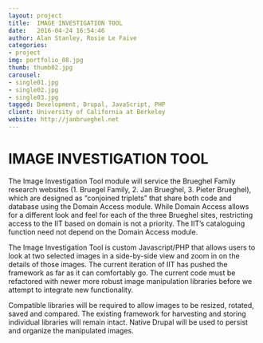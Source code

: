 ```yaml
---
layout: project
title:  IMAGE INVESTIGATION TOOL
date:   2016-04-24 16:54:46
author: Alan Stanley, Rosie Le Faive
categories:
- project
img: portfolio_08.jpg
thumb: thumb02.jpg
carousel:
- single01.jpg
- single02.jpg
- single03.jpg
tagged: Development, Drupal, JavaScript, PHP
client: University of California at Berkeley
website: http://janbrueghel.net
---
```

# IMAGE INVESTIGATION TOOL

The Image Investigation Tool module will service the Brueghel Family research websites (1. Bruegel Family, 2. Jan Brueghel, 3. Pieter Brueghel), which are designed as “conjoined triplets” that share both code and database using the Domain Access module. While Domain Access allows for a different look and feel for each of the three Brueghel sites, restricting access to the IIT based on domain is not a priority. The IIT’s cataloguing function need not depend on the Domain Access module.

The Image Investigation Tool is custom Javascript/PHP that allows users to look at two selected images in a side-by-side view and zoom in on the details of those images. The current iteration of IIT has pushed the framework as far as it can comfortably go. The current code must be refactored with newer more robust image manipulation libraries before we attempt to integrate new functionality.

Compatible libraries will be required to allow images to be resized, rotated, saved and compared. The existing framework for harvesting and storing individual libraries will remain intact. Native Drupal will be used to persist and organize the manipulated images. 
